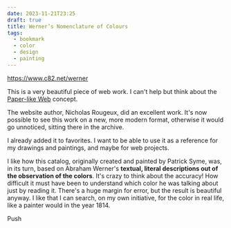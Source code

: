 ```yaml
---
date: 2023-11-21T23:25
draft: true
title: Werner’s Nomenclature of Colours
tags:
  - bookmark
  - color
  - design
  - painting
---
```


https://www.c82.net/werner

This is a very beautiful piece of web work. I can't help but think about the [Paper-like Web](paper-like_web.md) concept.

The website author, Nicholas Rougeux, did an excellent work. It's now possible to see this work on a new, more modern format, otherwise it would go unnoticed, sitting there in the archive.

I already added it to favorites. I want to be able to use it as a reference for my drawings and paintings, and maybe for web projects.

I like how this catalog, originally created and painted by Patrick Syme, was, in its turn, based on Abraham Werner's **textual, literal descriptions out of the observation of the colors**. It's crazy to think about the accuracy! How difficult it must have been to understand which color he was talking about just by reading it. There's a huge margin for error, but the result is beautiful anyway. I like that I can search, on my own initiative, for the color in real life, like a painter would in the year 1814.

Push

